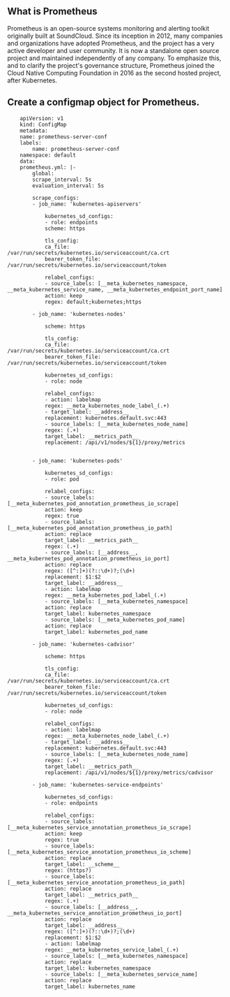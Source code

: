 ## What is Prometheus

Prometheus is an open-source systems monitoring and alerting toolkit originally built at SoundCloud.
Since its inception in 2012, many companies and organizations have adopted Prometheus, and the project
has a very active developer and user community. It is now a standalone open source project and
maintained independently of any company. To emphasize this, and to clarify the project's governance 
structure, Prometheus joined the Cloud Native Computing Foundation in 2016 as the second hosted project, after Kubernetes.


## Create a configmap object for Prometheus.

        apiVersion: v1
        kind: ConfigMap
        metadata:
        name: prometheus-server-conf
        labels:
            name: prometheus-server-conf
        namespace: default
        data:
        prometheus.yml: |-
            global:
            scrape_interval: 5s
            evaluation_interval: 5s

            scrape_configs:
            - job_name: 'kubernetes-apiservers'

                kubernetes_sd_configs:
                - role: endpoints
                scheme: https

                tls_config:
                ca_file: /var/run/secrets/kubernetes.io/serviceaccount/ca.crt
                bearer_token_file: /var/run/secrets/kubernetes.io/serviceaccount/token

                relabel_configs:
                - source_labels: [__meta_kubernetes_namespace, __meta_kubernetes_service_name, __meta_kubernetes_endpoint_port_name]
                action: keep
                regex: default;kubernetes;https

            - job_name: 'kubernetes-nodes'

                scheme: https

                tls_config:
                ca_file: /var/run/secrets/kubernetes.io/serviceaccount/ca.crt
                bearer_token_file: /var/run/secrets/kubernetes.io/serviceaccount/token

                kubernetes_sd_configs:
                - role: node

                relabel_configs:
                - action: labelmap
                regex: __meta_kubernetes_node_label_(.+)
                - target_label: __address__
                replacement: kubernetes.default.svc:443
                - source_labels: [__meta_kubernetes_node_name]
                regex: (.+)
                target_label: __metrics_path__
                replacement: /api/v1/nodes/${1}/proxy/metrics


            - job_name: 'kubernetes-pods'

                kubernetes_sd_configs:
                - role: pod

                relabel_configs:
                - source_labels: [__meta_kubernetes_pod_annotation_prometheus_io_scrape]
                action: keep
                regex: true
                - source_labels: [__meta_kubernetes_pod_annotation_prometheus_io_path]
                action: replace
                target_label: __metrics_path__
                regex: (.+)
                - source_labels: [__address__, __meta_kubernetes_pod_annotation_prometheus_io_port]
                action: replace
                regex: ([^:]+)(?::\d+)?;(\d+)
                replacement: $1:$2
                target_label: __address__
                - action: labelmap
                regex: __meta_kubernetes_pod_label_(.+)
                - source_labels: [__meta_kubernetes_namespace]
                action: replace
                target_label: kubernetes_namespace
                - source_labels: [__meta_kubernetes_pod_name]
                action: replace
                target_label: kubernetes_pod_name

            - job_name: 'kubernetes-cadvisor'

                scheme: https

                tls_config:
                ca_file: /var/run/secrets/kubernetes.io/serviceaccount/ca.crt
                bearer_token_file: /var/run/secrets/kubernetes.io/serviceaccount/token

                kubernetes_sd_configs:
                - role: node

                relabel_configs:
                - action: labelmap
                regex: __meta_kubernetes_node_label_(.+)
                - target_label: __address__
                replacement: kubernetes.default.svc:443
                - source_labels: [__meta_kubernetes_node_name]
                regex: (.+)
                target_label: __metrics_path__
                replacement: /api/v1/nodes/${1}/proxy/metrics/cadvisor

            - job_name: 'kubernetes-service-endpoints'

                kubernetes_sd_configs:
                - role: endpoints

                relabel_configs:
                - source_labels: [__meta_kubernetes_service_annotation_prometheus_io_scrape]
                action: keep
                regex: true
                - source_labels: [__meta_kubernetes_service_annotation_prometheus_io_scheme]
                action: replace
                target_label: __scheme__
                regex: (https?)
                - source_labels: [__meta_kubernetes_service_annotation_prometheus_io_path]
                action: replace
                target_label: __metrics_path__
                regex: (.+)
                - source_labels: [__address__, __meta_kubernetes_service_annotation_prometheus_io_port]
                action: replace
                target_label: __address__
                regex: ([^:]+)(?::\d+)?;(\d+)
                replacement: $1:$2
                - action: labelmap
                regex: __meta_kubernetes_service_label_(.+)
                - source_labels: [__meta_kubernetes_namespace]
                action: replace
                target_label: kubernetes_namespace
                - source_labels: [__meta_kubernetes_service_name]
                action: replace
                target_label: kubernetes_name




